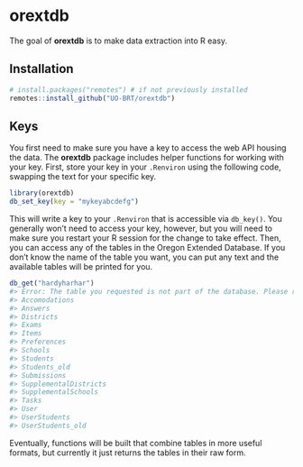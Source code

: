 
<!-- README.md is generated from README.Rmd. Please edit that file -->

# orextdb

<!-- badges: start -->

<!-- badges: end -->

The goal of **orextdb** is to make data extraction into R easy.

## Installation

``` r
# install.packages("remotes") # if not previously installed
remotes::install_github("UO-BRT/orextdb")
```

## Keys

You first need to make sure you have a key to access the web API housing
the data. The **orextdb** package includes helper functions for working
with your key. First, store your key in your `.Renviron` using the
following code, swapping the text for your specific key.

``` r
library(orextdb)
db_set_key(key = "mykeyabcdefg")
```

This will write a key to your `.Renviron` that is accessible via
`db_key()`. You generally won’t need to access your key, however, but
you will need to make sure you restart your R session for the change to
take effect. Then, you can access any of the tables in the Oregon
Extended Database. If you don’t know the name of the table you want, you
can put any text and the available tables will be printed for you.

``` r
db_get("hardyharhar")
#> Error: The table you requested is not part of the database. Please request one of the following tables:
#> Accomodations
#> Answers
#> Districts
#> Exams
#> Items
#> Preferences
#> Schools
#> Students
#> Students_old
#> Submissions
#> SupplementalDistricts
#> SupplementalSchools
#> Tasks
#> User
#> UserStudents
#> UserStudents_old
```

Eventually, functions will be built that combine tables in more useful
formats, but currently it just returns the tables in their raw form.
